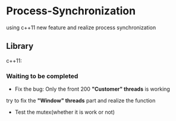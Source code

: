 # Process-Synchronization
using c++11 new feature and realize process synchronization

## Library
c++11: <thread> <mutex>

### Waiting to be completed
* Fix the bug: Only the front 200 **"Customer" threads** is working

try to fix the **"Window" threads** part and realize the function

* Test the mutex(whether it is work or not)
